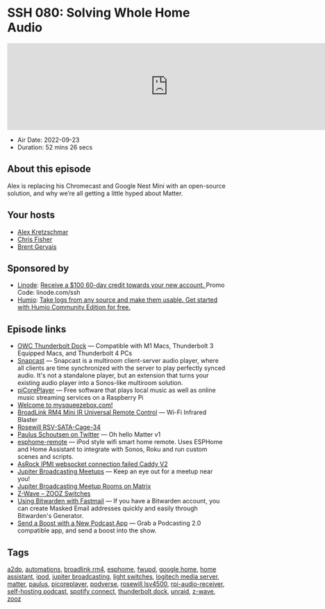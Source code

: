# SSH 080: Solving Whole Home Audio

<iframe src="https://player.fireside.fm/v2/dUlrHQih+795U_bPg?theme=dark" width="740" height="200" frameborder="0" scrolling="no"></iframe>

* Air Date: 2022-09-23
* Duration: 52 mins 26 secs

## About this episode

Alex is replacing his Chromecast and Google Nest Mini with an open-source solution, and why we’re all getting a little hyped about Matter.

## Your hosts
* [Alex Kretzschmar](https://selfhosted.show/hosts/alexktz)
* [Chris Fisher](https://selfhosted.show/hosts/chrislas)
* [Brent Gervais](https://selfhosted.show/guests/brentgervais)

## Sponsored by

  * [Linode](https://linode.com/ssh): [Receive a $100 60-day credit towards your new account. ](https://linode.com/ssh) Promo Code: linode.com/ssh
  * [Humio](https://humio.com/hce): [Take logs from any source and make them usable. Get started with Humio Community Edition for free.](https://humio.com/hce)



## Episode links

  * [OWC Thunderbolt Dock](https://www.amazon.com/OWC-Thunderbolt-Dock-Compatible-Equipped/dp/B097TVLB4F/ "OWC Thunderbolt Dock") — Compatible with M1 Macs, Thunderbolt 3 Equipped Macs, and Thunderbolt 4 PCs
  * [Snapcast](https://github.com/badaix/snapcast "Snapcast") — Snapcast is a multiroom client-server audio player, where all clients are time synchronized with the server to play perfectly synced audio. It's not a standalone player, but an extension that turns your existing audio player into a Sonos-like multiroom solution.
  * [piCorePlayer](https://www.picoreplayer.org/ "piCorePlayer") — Free software that plays local music as well as online music streaming services on a Raspberry Pi 
  * [Welcome to mysqueezebox.com!](https://www.mysqueezebox.com/download "Welcome to mysqueezebox.com!")
  * [BroadLink RM4 Mini IR Universal Remote Control](https://www.amazon.com/Broadlink-RM4-Universal-Control-Compatible/dp/B07ZSF46BX?th=1 "BroadLink RM4 Mini IR Universal Remote Control") — Wi-Fi Infrared Blaster
  * [Rosewill RSV-SATA-Cage-34](https://www.rosewill.com/rosewill-rsv-sata-cage-34-hard-disk-drive-cage/p/9SIA072GJ92556?seoLink=server-components&seoName=Server%20Components "Rosewill RSV-SATA-Cage-34")
  * [Paulus Schoutsen on Twitter](https://mobile.twitter.com/balloob/status/1571852962766659587 "Paulus Schoutsen on Twitter") — Oh hello Matter v1 
  * [esphome-remote](https://github.com/landonr/esphome-remote "esphome-remote") — iPod style wifi smart home remote. Uses ESPHome and Home Assistant to integrate with Sonos, Roku and run custom scenes and scripts. 
  * [AsRock IPMI websocket connection failed Caddy V2](https://caddy.community/t/asrock-ipmi-websocket-connection-failed-caddy-v2/16961/8 "AsRock IPMI websocket connection failed Caddy V2")
  * [Jupiter Broadcasting Meetups](https://www.meetup.com/jupiterbroadcasting/ "Jupiter Broadcasting Meetups") — Keep an eye out for a meetup near you!
  * [Jupiter Broadcasting Meetup Rooms on Matrix](https://bit.ly/meetupmatrix "Jupiter Broadcasting Meetup Rooms on Matrix")
  * [Z-Wave – ZOOZ Switches](https://www.getzooz.com/products/ "Z-Wave – ZOOZ Switches")
  * [Using Bitwarden with Fastmail](https://www.fastmail.help/hc/en-us/articles/5469165600655-Using-Bitwarden-with-Fastmail "Using Bitwarden with Fastmail") — If you have a Bitwarden account, you can create Masked Email addresses quickly and easily through Bitwarden's Generator.
  * [Send a Boost with a New Podcast App](https://podcastindex.org/apps?appTypes=app&elements=Value "Send a Boost with a New Podcast App") — Grab a Podcasting 2.0 compatible app, and send a boost into the show.



## Tags

[a2dp](https://selfhosted.show/tags/a2dp), [automations](https://selfhosted.show/tags/automations), [broadlink rm4](https://selfhosted.show/tags/broadlink%20rm4), [esphome](https://selfhosted.show/tags/esphome), [fwupd](https://selfhosted.show/tags/fwupd), [google home](https://selfhosted.show/tags/google%20home), [home assistant](https://selfhosted.show/tags/home%20assistant), [ipod](https://selfhosted.show/tags/ipod), [jupiter broadcasting](https://selfhosted.show/tags/jupiter%20broadcasting), [light switches](https://selfhosted.show/tags/light%20switches), [logitech media server](https://selfhosted.show/tags/logitech%20media%20server), [matter](https://selfhosted.show/tags/matter), [paulus](https://selfhosted.show/tags/paulus), [picoreplayer](https://selfhosted.show/tags/picoreplayer), [podverse](https://selfhosted.show/tags/podverse), [rosewill lsv4500](https://selfhosted.show/tags/rosewill%20lsv4500), [rpi-audio-receiver](https://selfhosted.show/tags/rpi-audio-receiver), [self-hosting podcast](https://selfhosted.show/tags/self-hosting%20podcast), [spotify connect](https://selfhosted.show/tags/spotify%20connect), [thunderbolt dock](https://selfhosted.show/tags/thunderbolt%20dock), [unraid](https://selfhosted.show/tags/unraid), [z-wave](https://selfhosted.show/tags/z-wave), [zooz](https://selfhosted.show/tags/zooz)